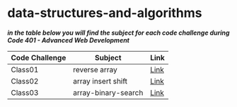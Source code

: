 # data-structures-and-algorithms


***in the table below you will find the subject for each code challenge during Code 401 - Advanced Web Development***



| **Code Challenge**    | **Subject**   | **Link**                                                                                   |
|-----------|-----------|-----------------------------------------------------------------------------------------|
| Class01 |   reverse array    | [Link](https://mohammad-alshish.github.io/data-structures-and-algorithms/array-reverse/array-reverse)
| Class02 |    array insert shift  | [Link](https://mohammad-alshish.github.io/data-structures-and-algorithms/array-insert-shift/array-insert-shift)
| Class03 |    array-binary-search  | [Link](https://mohammad-alshish.github.io/data-structures-and-algorithms/array-binary-search/array-binary-search)